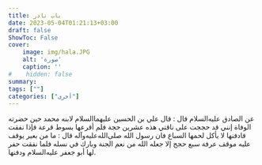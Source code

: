 ```yaml
---
title: باب نادر
date: 2023-05-04T01:21:13+03:00
draft: false
ShowToc: False
cover:
    image: img/hala.JPG
    alt: 'صورة'
    caption: ''
#    hidden: false
summary: 
tags: [""]
categories: ["أخرى"]
---
```

عن الصادق عليه‌السلام قال :
قال علي بن الحسين عليهما‌السلام لابنه محمد حين حضرته الوفاة إنني قد
حججت على ناقتي هذه عشرين حجة فلم أقرعها بسوط قرعة فإذا نفقت
فادفنها لا يأكل لحمها السباع فان رسول الله صلى‌الله‌عليه‌وآله قال : ما من بعير يوقف
عليه موقف عرفة سبع حجج إلا جعله الله من نعم الجنة وبارك في نسله
فلما نفقت حفر لها أبو جعفر عليه‌السلام ودفنها.

